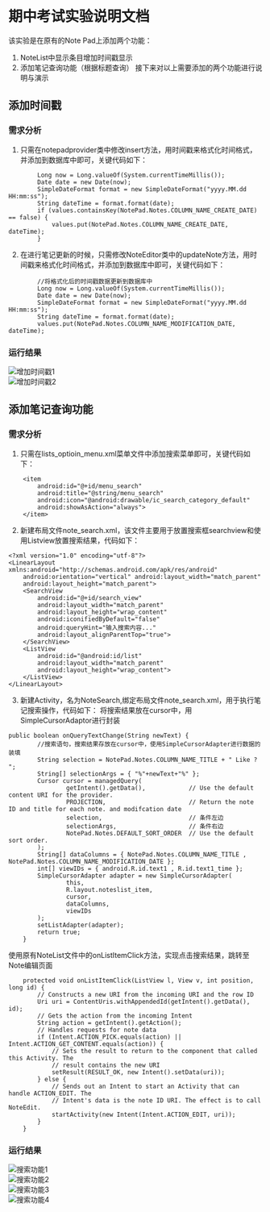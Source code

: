# 期中考试实验说明文档
该实验是在原有的Note Pad上添加两个功能：
1. NoteList中显示条目增加时间戳显示
2. 添加笔记查询功能（根据标题查询）
接下来对以上需要添加的两个功能进行说明与演示
## 添加时间戳
### 需求分析
1. 只需在notepadprovider类中修改insert方法，用时间戳来格式化时间格式，并添加到数据库中即可，关键代码如下：
```
        Long now = Long.valueOf(System.currentTimeMillis());
        Date date = new Date(now);
        SimpleDateFormat format = new SimpleDateFormat("yyyy.MM.dd HH:mm:ss");
        String dateTime = format.format(date);
        if (values.containsKey(NotePad.Notes.COLUMN_NAME_CREATE_DATE) == false) {
            values.put(NotePad.Notes.COLUMN_NAME_CREATE_DATE, dateTime);
        }
```
2. 在进行笔记更新的时候，只需修改NoteEditor类中的updateNote方法，用时间戳来格式化时间格式，并添加到数据库中即可，关键代码如下：
```        ContentValues values = new ContentValues();
        //将格式化后的时间戳数据更新到数据库中
        Long now = Long.valueOf(System.currentTimeMillis());
        Date date = new Date(now);
        SimpleDateFormat format = new SimpleDateFormat("yyyy.MM.dd HH:mm:ss");
        String dateTime = format.format(date);
        values.put(NotePad.Notes.COLUMN_NAME_MODIFICATION_DATE, dateTime);
```
### 运行结果
![增加时间戳1](https://github.com/ysw990312/AndroidPrograms/blob/master/NotePad-master/Pictures/%E5%A2%9E%E5%8A%A0%E6%97%B6%E9%97%B4%E6%88%B31.png)<br />
![增加时间戳2](https://github.com/ysw990312/AndroidPrograms/blob/master/NotePad-master/Pictures/%E5%A2%9E%E5%8A%A0%E6%97%B6%E9%97%B4%E6%88%B32.png)
## 添加笔记查询功能
### 需求分析
1. 只需在lists_optioin_menu.xml菜单文件中添加搜索菜单即可，关键代码如下：
```
    <item
        android:id="@+id/menu_search"
        android:title="@string/menu_search"
        android:icon="@android:drawable/ic_search_category_default"
        android:showAsAction="always">
    </item>
```
2. 新建布局文件note_search.xml，该文件主要用于放置搜索框searchview和使用Listview放置搜索结果，代码如下：
```
<?xml version="1.0" encoding="utf-8"?>
<LinearLayout xmlns:android="http://schemas.android.com/apk/res/android"
    android:orientation="vertical" android:layout_width="match_parent"
    android:layout_height="match_parent">
    <SearchView
        android:id="@+id/search_view"
        android:layout_width="match_parent"
        android:layout_height="wrap_content"
        android:iconifiedByDefault="false"
        android:queryHint="输入搜索内容..."
        android:layout_alignParentTop="true">
    </SearchView>
    <ListView
        android:id="@android:id/list"
        android:layout_width="match_parent"
        android:layout_height="wrap_content">
    </ListView>
</LinearLayout>
```
3. 新建Activity，名为NoteSearch,绑定布局文件note_search.xml，用于执行笔记搜索操作，代码如下：
将搜索结果放在cursor中，用SimpleCursorAdaptor进行封装
```
public boolean onQueryTextChange(String newText) {
        //搜索语句，搜索结果存放在cursor中，使用SimpleCursorAdapter进行数据的装填
        String selection = NotePad.Notes.COLUMN_NAME_TITLE + " Like ? ";
        String[] selectionArgs = { "%"+newText+"%" };
        Cursor cursor = managedQuery(
                getIntent().getData(),            // Use the default content URI for the provider.
                PROJECTION,                       // Return the note ID and title for each note. and modifcation date
                selection,                        // 条件左边
                selectionArgs,                    // 条件右边
                NotePad.Notes.DEFAULT_SORT_ORDER  // Use the default sort order.
        );
        String[] dataColumns = { NotePad.Notes.COLUMN_NAME_TITLE ,  NotePad.Notes.COLUMN_NAME_MODIFICATION_DATE };
        int[] viewIDs = { android.R.id.text1 , R.id.text1_time };
        SimpleCursorAdapter adapter = new SimpleCursorAdapter(
                this,
                R.layout.noteslist_item,
                cursor,
                dataColumns,
                viewIDs
        );
        setListAdapter(adapter);
        return true;
    }
```
使用原有NoteList文件中的onListItemClick方法，实现点击搜索结果，跳转至Note编辑页面
```
    protected void onListItemClick(ListView l, View v, int position, long id) {
        // Constructs a new URI from the incoming URI and the row ID
        Uri uri = ContentUris.withAppendedId(getIntent().getData(), id);
        // Gets the action from the incoming Intent
        String action = getIntent().getAction();
        // Handles requests for note data
        if (Intent.ACTION_PICK.equals(action) || Intent.ACTION_GET_CONTENT.equals(action)) {
            // Sets the result to return to the component that called this Activity. The
            // result contains the new URI
            setResult(RESULT_OK, new Intent().setData(uri));
        } else {
            // Sends out an Intent to start an Activity that can handle ACTION_EDIT. The
            // Intent's data is the note ID URI. The effect is to call NoteEdit.
            startActivity(new Intent(Intent.ACTION_EDIT, uri));
        }
    }
```
### 运行结果
![搜索功能1](https://github.com/ysw990312/AndroidPrograms/blob/master/NotePad-master/Pictures/%E6%90%9C%E7%B4%A2%E5%8A%9F%E8%83%BD1.png)<br />
![搜索功能2](https://github.com/ysw990312/AndroidPrograms/blob/master/NotePad-master/Pictures/%E6%90%9C%E7%B4%A2%E5%8A%9F%E8%83%BD2.png)<br />
![搜索功能3](https://github.com/ysw990312/AndroidPrograms/blob/master/NotePad-master/Pictures/%E6%90%9C%E7%B4%A2%E5%8A%9F%E8%83%BD3.png)<br />
![搜索功能4](https://github.com/ysw990312/AndroidPrograms/blob/master/NotePad-master/Pictures/%E6%90%9C%E7%B4%A2%E5%8A%9F%E8%83%BD4.png)
